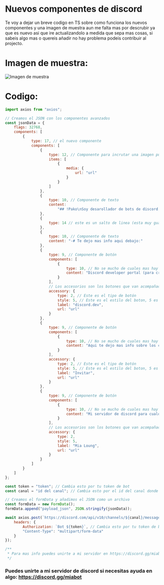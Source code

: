 # Nuevos componentes de discord
Te voy a dejar un breve codigo en TS sobre como funciona los nuevos componentes y una imagen de muestra aun me falta mas por descrubir ya que es nuevo asi que ire actualizandolo a medida que sepa mas cosas, si sabeis algo mas o quereis añadir no hay problema podeis contribuir al projecto.

# Imagen de muestra:
<img alt="Imagen de muestra" src="https://media.discordapp.net/attachments/1277027767132749826/1364419237711446046/image.png?ex=680999ef&amp;is=6808486f&amp;hm=aba42cd1325b1587748d4172bf30d935869d347e18cd8483830cedd1f851b7c6&amp;=&amp;width=958&amp;height=843">

# Codigo:
```js
import axios from "axios";

// Creamos el JSON con los componentes avanzados
const jsonData = {
	flags: 32768,
	components: [
		{
			type: 17, // el nuevo componente
			components: [
				{
					type: 12, // Componente para incrutar una imagen puedes usar url o file para incrustar un archivo
					items: [
						{
							media: {
								url: "url"
							}
						}
					]
				},
				{
					type: 10, // Componente de texto
					content:
						"## !Pako\nSoy desarollador de bots de discord, actualmente programo en ts aun que tengo conocimientos de varios lenguajes mas que puedes revisar en mi perfil de github.\n\nTe voy a enseñar a usar los nuevos componentes de discord aun que no estan de manera oficial puedes usar su api para probarlos."
				},
				{
					type: 14 // este es un salto de linea (esta muy guapo para separar los componentes)
				},
				{
					type: 10, // Componente de texto
					content: "-# Te dejo mas info aqui debajo:"
				},
				{
					type: 9, // Componente de botón
					components: [
						{
							type: 10, // No se mucho de cuales mas hay este te deja el texto en el lado derecho seguramente existan mas.
							content: "Discord developer portal (para crear el bot):"
						}
					],
					// Los accesorios son los botones que van acompañados del texto
					accessory: {
						type: 2, // Este es el tipo de botón
						style: 5, // Este es el estilo del boton, 5 es el de link y 1 es el normal
						label: "discord.dev",
						url: "url"
					}
				},
				{
					type: 9, // Componente de botón
					components: [
						{
							type: 10, // No se mucho de cuales mas hay este te deja el texto en el lado derecho seguramente existan mas.
							content: "Aqui te dejo mas info sobre los componentes:"
						}
					],
					accessory: {
						type: 2, // Este es el tipo de botón
						style: 5, // Este es el estilo del boton, 5 es el de link y 1 es el normal
						label: "Invitar",
						url: "url"
					}
				},
				{
					type: 9, // Componente de botón
					components: [
						{
							type: 10, // No se mucho de cuales mas hay este te deja el texto en el lado derecho seguramente existan mas.
							content: "Mi servidor de discord para cualquier pregunta o ayuda:"
						}
					],
					// Los accesorios son los botones que van acompañados del texto
					accessory: {
						type: 2,
						style: 5,
						label: "Mia Loung",
						url: "url"
					}
				}
			]
		}
	]
};

const token = "token"; // Cambia esto por tu token de bot
const canal = "id del canal"; // Cambia esto por el id del canal donde quieres enviar el mensaje

// Creamos el formData y añadimos el JSON como un archivo
const formData = new FormData();
formData.append("payload_json", JSON.stringify(jsonData));

await axios.post(`https://discord.com/api/v10/channels/${canal}/messages`, formData, {
	headers: {
		Authorization: `Bot ${token}`, // Cambia esto por tu token de bot
		"Content-Type": "multipart/form-data"
	}
});

/**
 * Para mas info puedes unirte a mi servidor en https://discord.gg/miabot.
 */
```

### Puedes unirte a mi servidor de discord si necesitas ayuda en algo: https://discord.gg/miabot
